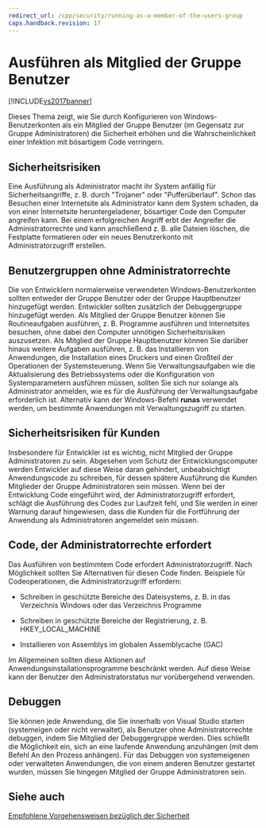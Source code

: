 ```yaml
---
redirect_url: /cpp/security/running-as-a-member-of-the-users-group
caps.handback.revision: 17
---
```

# Ausf&#252;hren als Mitglied der Gruppe Benutzer
[!INCLUDE[vs2017banner](../assembler/inline/includes/vs2017banner.md)]

Dieses Thema zeigt, wie Sie durch Konfigurieren von Windows\-Benutzerkonten als ein Mitglied der Gruppe Benutzer \(im Gegensatz zur Gruppe Administratoren\) die Sicherheit erhöhen und die Wahrscheinlichkeit einer Infektion mit bösartigem Code verringern.  
  
## Sicherheitsrisiken  
 Eine Ausführung als Administrator macht ihr System anfällig für Sicherheitsangriffe, z. B. durch "Trojaner" oder "Pufferüberlauf". Schon das Besuchen einer Internetsite als Administrator kann dem System schaden, da von einer Internetsite heruntergeladener, bösartiger Code den Computer angreifen kann.  Bei einem erfolgreichen Angriff erbt der Angreifer die Administratorrechte und kann anschließend z. B. alle Dateien löschen, die Festplatte formatieren oder ein neues Benutzerkonto mit Administratorzugriff erstellen.  
  
## Benutzergruppen ohne Administratorrechte  
 Die von Entwicklern normalerweise verwendeten Windows\-Benutzerkonten sollten entweder der Gruppe Benutzer oder der Gruppe Hauptbenutzer hinzugefügt werden.  Entwickler sollten zusätzlich der Debuggergruppe hinzugefügt werden.  Als Mitglied der Gruppe Benutzer können Sie Routineaufgaben ausführen, z. B. Programme ausführen und Internetsites besuchen, ohne dabei den Computer unnötigen Sicherheitsrisiken auszusetzen.  Als Mitglied der Gruppe Hauptbenutzer können Sie darüber hinaus weitere Aufgaben ausführen, z. B. das Installieren von Anwendungen, die Installation eines Druckers und einen Großteil der Operationen der Systemsteuerung.  Wenn Sie Verwaltungsaufgaben wie die Aktualisierung des Betriebssystems oder die Konfiguration von Systemparametern ausführen müssen, sollten Sie sich nur solange als Administrator anmelden, wie es für die Ausführung der Verwaltungsaufgabe erforderlich ist.  Alternativ kann der Windows\-Befehl **runas** verwendet werden, um bestimmte Anwendungen mit Verwaltungszugriff zu starten.  
  
## Sicherheitsrisiken für Kunden  
 Insbesondere für Entwickler ist es wichtig, nicht Mitglied der Gruppe Administratoren zu sein. Abgesehen vom Schutz der Entwicklungscomputer werden Entwickler auf diese Weise daran gehindert, unbeabsichtigt Anwendungscode zu schreiben, für dessen spätere Ausführung die Kunden Mitglieder der Gruppe Administratoren sein müssen.  Wenn bei der Entwicklung Code eingeführt wird, der Administratorzugriff erfordert, schlägt die Ausführung des Codes zur Laufzeit fehl, und Sie werden in einer Warnung darauf hingewiesen, dass die Kunden für die Fortführung der Anwendung als Administratoren angemeldet sein müssen.  
  
## Code, der Administratorrechte erfordert  
 Das Ausführen von bestimmtem Code erfordert Administratorzugriff.  Nach Möglichkeit sollten Sie Alternativen für diesen Code finden.  Beispiele für Codeoperationen, die Administratorzugriff erfordern:  
  
-   Schreiben in geschützte Bereiche des Dateisystems, z. B. in das Verzeichnis Windows oder das Verzeichnis Programme  
  
-   Schreiben in geschützte Bereiche der Registrierung, z. B. HKEY\_LOCAL\_MACHINE  
  
-   Installieren von Assemblys im globalen Assemblycache \(GAC\)  
  
 Im Allgemeinen sollten diese Aktionen auf Anwendungsinstallationsprogramme beschränkt werden.  Auf diese Weise kann der Benutzer den Administratorstatus nur vorübergehend verwenden.  
  
## Debuggen  
 Sie können jede Anwendung, die Sie innerhalb von Visual Studio starten \(systemeigen oder nicht verwaltet\), als Benutzer ohne Administratorrechte debuggen, indem Sie Mitglied der Debuggergruppe werden.  Dies schließt die Möglichkeit ein, sich an eine laufende Anwendung anzuhängen \(mit dem Befehl An den Prozess anhängen\).  Für das Debuggen von systemeigenen oder verwalteten Anwendungen, die von einem anderen Benutzer gestartet wurden, müssen Sie hingegen Mitglied der Gruppe Administratoren sein.  
  
## Siehe auch  
 [Empfohlene Vorgehensweisen bezüglich der Sicherheit](../top/security-best-practices-for-cpp.md)